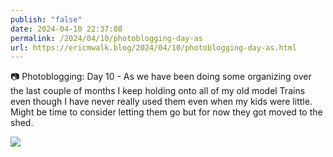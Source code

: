 ```yaml
---
publish: "false"
date: 2024-04-10 22:37:08
permalink: /2024/04/10/photoblogging-day-as
url: https://ericmwalk.blog/2024/04/10/photoblogging-day-as.html
---
```


📷 Photoblogging: Day 10 -  As we have been doing some organizing over the last couple of months I keep holding onto all of my old model Trains even though I have never really used them even when my kids were little. Might be time to consider letting them go but for now they got moved to the shed.

![](https://ericmwalk.blog/uploads/2021/11aab6df29.jpg)